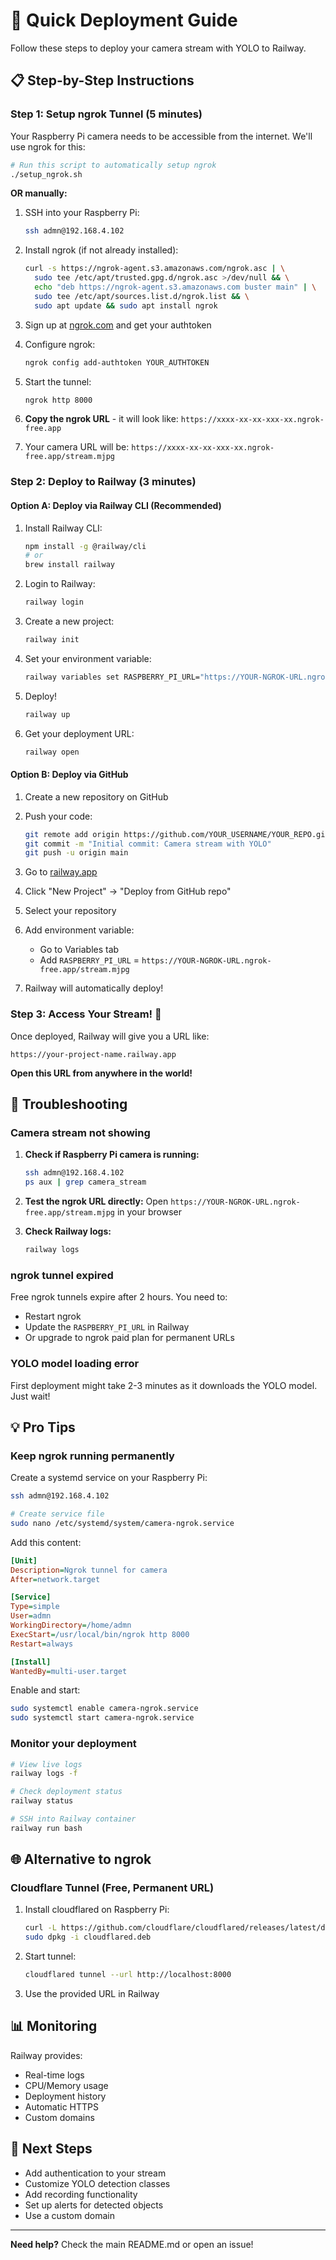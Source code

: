 # 🚀 Quick Deployment Guide

Follow these steps to deploy your camera stream with YOLO to Railway.

## 📋 Step-by-Step Instructions

### Step 1: Setup ngrok Tunnel (5 minutes)

Your Raspberry Pi camera needs to be accessible from the internet. We'll use ngrok for this:

```bash
# Run this script to automatically setup ngrok
./setup_ngrok.sh
```

**OR manually:**

1. SSH into your Raspberry Pi:
   ```bash
   ssh admn@192.168.4.102
   ```

2. Install ngrok (if not already installed):
   ```bash
   curl -s https://ngrok-agent.s3.amazonaws.com/ngrok.asc | \
     sudo tee /etc/apt/trusted.gpg.d/ngrok.asc >/dev/null && \
     echo "deb https://ngrok-agent.s3.amazonaws.com buster main" | \
     sudo tee /etc/apt/sources.list.d/ngrok.list && \
     sudo apt update && sudo apt install ngrok
   ```

3. Sign up at [ngrok.com](https://ngrok.com) and get your authtoken

4. Configure ngrok:
   ```bash
   ngrok config add-authtoken YOUR_AUTHTOKEN
   ```

5. Start the tunnel:
   ```bash
   ngrok http 8000
   ```

6. **Copy the ngrok URL** - it will look like: `https://xxxx-xx-xx-xxx-xx.ngrok-free.app`

7. Your camera URL will be: `https://xxxx-xx-xx-xxx-xx.ngrok-free.app/stream.mjpg`

### Step 2: Deploy to Railway (3 minutes)

#### Option A: Deploy via Railway CLI (Recommended)

1. Install Railway CLI:
   ```bash
   npm install -g @railway/cli
   # or
   brew install railway
   ```

2. Login to Railway:
   ```bash
   railway login
   ```

3. Create a new project:
   ```bash
   railway init
   ```

4. Set your environment variable:
   ```bash
   railway variables set RASPBERRY_PI_URL="https://YOUR-NGROK-URL.ngrok-free.app/stream.mjpg"
   ```

5. Deploy!
   ```bash
   railway up
   ```

6. Get your deployment URL:
   ```bash
   railway open
   ```

#### Option B: Deploy via GitHub

1. Create a new repository on GitHub

2. Push your code:
   ```bash
   git remote add origin https://github.com/YOUR_USERNAME/YOUR_REPO.git
   git commit -m "Initial commit: Camera stream with YOLO"
   git push -u origin main
   ```

3. Go to [railway.app](https://railway.app)

4. Click "New Project" → "Deploy from GitHub repo"

5. Select your repository

6. Add environment variable:
   - Go to Variables tab
   - Add `RASPBERRY_PI_URL` = `https://YOUR-NGROK-URL.ngrok-free.app/stream.mjpg`

7. Railway will automatically deploy!

### Step 3: Access Your Stream! 🎉

Once deployed, Railway will give you a URL like:
```
https://your-project-name.railway.app
```

**Open this URL from anywhere in the world!**

## 🔧 Troubleshooting

### Camera stream not showing

1. **Check if Raspberry Pi camera is running:**
   ```bash
   ssh admn@192.168.4.102
   ps aux | grep camera_stream
   ```

2. **Test the ngrok URL directly:**
   Open `https://YOUR-NGROK-URL.ngrok-free.app/stream.mjpg` in your browser

3. **Check Railway logs:**
   ```bash
   railway logs
   ```

### ngrok tunnel expired

Free ngrok tunnels expire after 2 hours. You need to:
- Restart ngrok
- Update the `RASPBERRY_PI_URL` in Railway
- Or upgrade to ngrok paid plan for permanent URLs

### YOLO model loading error

First deployment might take 2-3 minutes as it downloads the YOLO model. Just wait!

## 💡 Pro Tips

### Keep ngrok running permanently

Create a systemd service on your Raspberry Pi:

```bash
ssh admn@192.168.4.102

# Create service file
sudo nano /etc/systemd/system/camera-ngrok.service
```

Add this content:
```ini
[Unit]
Description=Ngrok tunnel for camera
After=network.target

[Service]
Type=simple
User=admn
WorkingDirectory=/home/admn
ExecStart=/usr/local/bin/ngrok http 8000
Restart=always

[Install]
WantedBy=multi-user.target
```

Enable and start:
```bash
sudo systemctl enable camera-ngrok.service
sudo systemctl start camera-ngrok.service
```

### Monitor your deployment

```bash
# View live logs
railway logs -f

# Check deployment status
railway status

# SSH into Railway container
railway run bash
```

## 🌐 Alternative to ngrok

### Cloudflare Tunnel (Free, Permanent URL)

1. Install cloudflared on Raspberry Pi:
   ```bash
   curl -L https://github.com/cloudflare/cloudflared/releases/latest/download/cloudflared-linux-arm64.deb -o cloudflared.deb
   sudo dpkg -i cloudflared.deb
   ```

2. Start tunnel:
   ```bash
   cloudflared tunnel --url http://localhost:8000
   ```

3. Use the provided URL in Railway

## 📊 Monitoring

Railway provides:
- Real-time logs
- CPU/Memory usage
- Deployment history
- Automatic HTTPS
- Custom domains

## 🎯 Next Steps

- Add authentication to your stream
- Customize YOLO detection classes
- Add recording functionality
- Set up alerts for detected objects
- Use a custom domain

---

**Need help?** Check the main README.md or open an issue!

